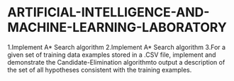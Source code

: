 # ARTIFICIAL-INTELLIGENCE-AND-MACHINE-LEARNING-LABORATORY
1.Implement A* Search algorithm
2.Implement A* Search algorithm
3.For a given set of training data examples stored in a .CSV file, implement and demonstrate the  Candidate-Elimination algorithmto output a description of the set of all hypotheses consistent  with the training examples. 

